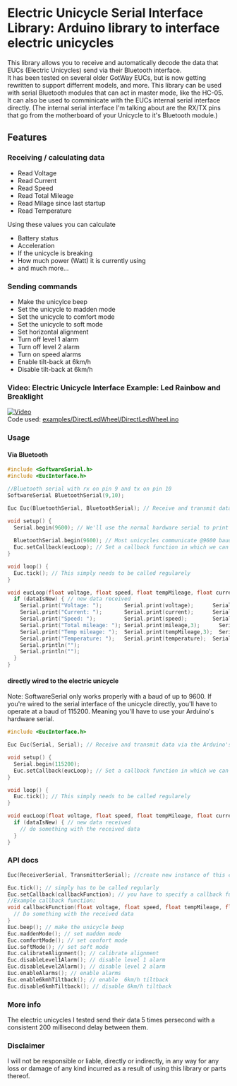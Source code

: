 # Electric Unicycle Serial Interface Library: Arduino library to interface electric unicycles

This library allows you to receive and automatically decode the data that EUCs (Electric Unicycles) send via their Bluetooth interface.  
It has been tested on several older GotWay EUCs, but is now getting rewritten to support differrent models, and more.
This library can be used with serial Bluetooth modules that can act in master mode, like the HC-05.  
It can also be used to comminicate with the EUCs internal serial interface directly.
(The internal serial interface I'm talking about are the RX/TX pins that go from the motherboard of your Unicycle to it's Bluetooth module.)  

## Features

### Receiving / calculating data

- Read Voltage
- Read Current
- Read Speed
- Read Total Mileage
- Read Milage since last startup
- Read Temperature

Using these values you can calculate

- Battery status
- Acceleration
- If the unicycle is breaking
- How much power (Watt) it is currently using
- and much more...

### Sending commands

- Make the unicylce beep
- Set the unicycle to madden mode
- Set the unicycle to comfort mode
- Set the unicycle to soft mode
- Set horizontal alignment
- Turn off level 1 alarm
- Turn off level 2 alarm
- Turn on speed alarms
- Enable tilt-back at 6km/h
- Disable tilt-back at 6km/h

### Video: Electric Unicycle Interface Example: Led Rainbow and Breaklight

[![Video](https://img.youtube.com/vi/9l_gGwaTyRE/0.jpg)](https://www.youtube.com/watch?v=9l_gGwaTyRE)  
Code used: [examples/DirectLedWheel/DirectLedWheel.ino](examples/DirectLedWheel/DirectLedWheel.ino)

### Usage

#### Via Bluetooth

``` C++
#include <SoftwareSerial.h>
#include <EucInterface.h>

//Bluetooth serial with rx on pin 9 and tx on pin 10
SoftwareSerial BluetoothSerial(9,10);

Euc Euc(BluetoothSerial, BluetoothSerial); // Receive and transmit data via bluetooth

void setup() {
  Serial.begin(9600); // We'll use the normal hardware serial to print out all the received data
  
  BluetoothSerial.begin(9600); // Most unicycles communicate @9600 baud over bluetooth
  Euc.setCallback(eucLoop); // Set a callback function in which we can receive all the data the unicycle sends
}

void loop() {
  Euc.tick(); // This simply needs to be called regularely
}

void eucLoop(float voltage, float speed, float tempMileage, float current, float temperature, float mileage, bool dataIsNew) {
  if (dataIsNew) { // new data received
    Serial.print("Voltage: ");       Serial.print(voltage);      Serial.println("V");
    Serial.print("Current: ");       Serial.print(current);      Serial.println("A");
    Serial.print("Speed: ");         Serial.print(speed);        Serial.println("km/h");
    Serial.print("Total mileage: "); Serial.print(mileage,3);      Serial.println("km");
    Serial.print("Temp mileage: ");  Serial.print(tempMileage,3);  Serial.println("km");
    Serial.print("Temperature: ");   Serial.print(temperature);  Serial.println(" deg Celsius");
    Serial.println("");
    Serial.println("");
  }
}
```

#### directly wired to the electric unicycle

Note: SoftwareSerial only works properly with a baud of up to 9600.
If you're wired to the serial interface of the unicycle directly, you'll have to operate at a baud of 115200.
Meaning you'll have to use your Arduino's hardware serial.

``` C++
#include <EucInterface.h>

Euc Euc(Serial, Serial); // Receive and transmit data via the Arduino's hardware serial

void setup() {
  Serial.begin(115200);
  Euc.setCallback(eucLoop); // Set a callback function in which we can receive all the data the unicycle sends
}

void loop() {
  Euc.tick(); // This simply needs to be called regularely
}

void eucLoop(float voltage, float speed, float tempMileage, float current, float temperature, float mileage, bool dataIsNew) {
  if (dataIsNew) { // new data received
    // do something with the received data
  }
}
```

### API docs

``` C++
Euc(ReceiverSerial, TransmitterSerial); //create new instance of this class

Euc.tick(); // simply has to be called regularly
Euc.setCallback(callbackFunction); // you have to specify a callback function to which the class can send the data it receives from the unicycle
//Example callback function:
void callbackFunction(float voltage, float speed, float tempMileage, float current, float temperature, float mileage, bool dataIsNew) {
  // Do something with the received data
}
Euc.beep(); // make the unicycle beep
Euc.maddenMode(); // set madden mode
Euc.comfortMode(); // set confort mode
Euc.softMode(); // set soft mode
Euc.calibrateAlignment(); // calibrate alignment
Euc.disableLevel1Alarm(); // disable level 1 alarm
Euc.disableLevel2Alarm(); // disable level 2 alarm
Euc.enableAlarms(); // enable alarms
Euc.enable6kmhTiltback(); // enable  6km/h tiltback
Euc.disable6kmhTiltback(); // disable 6km/h tiltback
```

### More info

The electric unicycles I tested send their data 5 times persecond with a consistent 200 millisecond delay between them.

### Disclaimer

I will not be responsible or liable, directly or indirectly, in any way for any loss or damage of any kind incurred as a result of using this library or parts thereof.  
